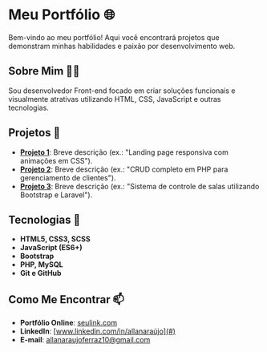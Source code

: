 # Meu Portfólio 🌐  

Bem-vindo ao meu portfólio! Aqui você encontrará projetos que demonstram minhas habilidades e paixão por desenvolvimento web.  

## Sobre Mim 🧑‍💻  
Sou desenvolvedor Front-end focado em criar soluções funcionais e visualmente atrativas utilizando HTML, CSS, JavaScript e outras tecnologias.  

## Projetos 💼  
- **[Projeto 1](#)**: Breve descrição (ex.: "Landing page responsiva com animações em CSS").  
- **[Projeto 2](#)**: Breve descrição (ex.: "CRUD completo em PHP para gerenciamento de clientes").  
- **[Projeto 3](#)**: Breve descrição (ex.: "Sistema de controle de salas utilizando Bootstrap e Laravel").  

## Tecnologias 🚀  
- **HTML5, CSS3, SCSS**  
- **JavaScript (ES6+)**  
- **Bootstrap**  
- **PHP, MySQL**  
- **Git e GitHub**  

## Como Me Encontrar 📫  
- **Portfólio Online**: [seulink.com](#)  
- **LinkedIn**: [www.linkedin.com/in/allanaraújo](#)  
- **E-mail**: allanaraujoferraz10@gmail.com
